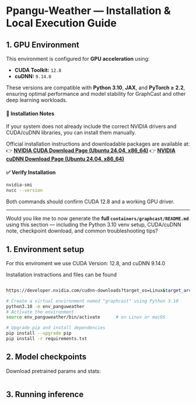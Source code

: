 # Ppangu-Weather — Installation & Local Execution Guide

## **1. GPU Environment**

This environment is configured for **GPU acceleration** using:

* **CUDA Toolkit:** `12.8`
* **cuDNN:** `9.14.0`

These versions are compatible with **Python 3.10**, **JAX**, and **PyTorch ≥ 2.2**, ensuring optimal performance and model stability for GraphCast and other deep learning workloads.

#### 🧰 Installation Notes

If your system does not already include the correct NVIDIA drivers and CUDA/cuDNN libraries, you can install them manually.

Official installation instructions and downloadable packages are available at:
👉 [**NVIDIA CUDA Download Page (Ubuntu 24.04, x86_64)**](https://developer.nvidia.com/cuda-12-8-0-download-archive?target_os=Linux&target_arch=x86_64&Distribution=Ubuntu&target_version=24.04)
👉 [**NVIDIA cuDNN Download Page (Ubuntu 24.04, x86_64)**](https://developer.nvidia.com/cudnn-downloads?target_os=Linux&target_arch=x86_64&Distribution=Ubuntu&target_version=24.04&target_type=deb_local&Configuration=Full)



#### ✅ Verify Installation

```bash
nvidia-smi
nvcc --version
```

Both commands should confirm CUDA 12.8 and a working GPU driver.

---

Would you like me to now generate the **full `containers/graphcast/README.md`** using this section — including the Python 3.10 venv setup, CUDA/cuDNN note, checkpoint download, and common troubleshooting tips?

## 1. Environment setup

For this enviroment we use CUDA Version: 12.8, and cuDNN 9.14.0

Installation instractions and files can be found
```bash 

https://developer.nvidia.com/cudnn-downloads?target_os=Linux&target_arch=x86_64&Distribution=Ubuntu&target_version=24.04&target_type=deb_local&Configuration=Full
```


```bash
# Create a virtual environment named "graphcast" using Python 3.10
python3.10 -m env_panguweather
# Activate the environment
source env_panguweather/bin/activate      # on Linux or macOS

# Upgrade pip and install dependencies
pip install --upgrade pip
pip install -r requirements.txt
```

## 2. Model checkpoints

Download pretrained params and stats:
```bash

```

## 3. Running inference

```bash

```